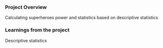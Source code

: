 ### Project Overview

 Calculating superheroes power and statistics based on descriptive statistics


### Learnings from the project

 Descriptive statistics


